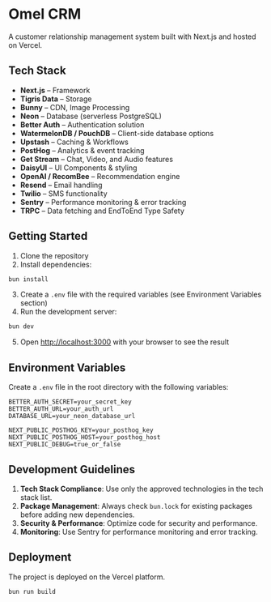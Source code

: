 # Omel CRM

A customer relationship management system built with Next.js and hosted on Vercel.

## Tech Stack

- **Next.js** – Framework
- **Tigris Data** – Storage
- **Bunny** – CDN, Image Processing
- **Neon** – Database (serverless PostgreSQL)
- **Better Auth** – Authentication solution
- **WatermelonDB / PouchDB** – Client-side database options
- **Upstash** – Caching & Workflows
- **PostHog** – Analytics & event tracking
- **Get Stream** – Chat, Video, and Audio features
- **DaisyUI** – UI Components & styling
- **OpenAI / RecomBee** – Recommendation engine
- **Resend** – Email handling
- **Twilio** – SMS functionality
- **Sentry** – Performance monitoring & error tracking
- **TRPC** – Data fetching and EndToEnd Type Safety

## Getting Started

1. Clone the repository
2. Install dependencies:

```bash
bun install
```

3. Create a `.env` file with the required variables (see Environment Variables section)
4. Run the development server:

```bash
bun dev
```

5. Open [http://localhost:3000](http://localhost:3000) with your browser to see the result

## Environment Variables

Create a `.env` file in the root directory with the following variables:

```
BETTER_AUTH_SECRET=your_secret_key
BETTER_AUTH_URL=your_auth_url
DATABASE_URL=your_neon_database_url

NEXT_PUBLIC_POSTHOG_KEY=your_posthog_key
NEXT_PUBLIC_POSTHOG_HOST=your_posthog_host
NEXT_PUBLIC_DEBUG=true_or_false
```

## Development Guidelines

1. **Tech Stack Compliance**: Use only the approved technologies in the tech stack list.
2. **Package Management**: Always check `bun.lock` for existing packages before adding new dependencies.
3. **Security & Performance**: Optimize code for security and performance.
4. **Monitoring**: Use Sentry for performance monitoring and error tracking.

## Deployment

The project is deployed on the Vercel platform.

```bash
bun run build
```
